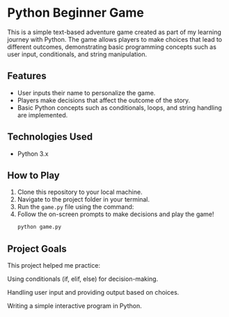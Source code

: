 # Python Beginner Game

This is a simple text-based adventure game created as part of my learning journey with Python. The game allows players to make choices that lead to different outcomes, demonstrating basic programming concepts such as user input, conditionals, and string manipulation.

## Features
- User inputs their name to personalize the game.
- Players make decisions that affect the outcome of the story.
- Basic Python concepts such as conditionals, loops, and string handling are implemented.

## Technologies Used
- Python 3.x

## How to Play
1. Clone this repository to your local machine.
2. Navigate to the project folder in your terminal.
3. Run the `game.py` file using the command:  
4. Follow the on-screen prompts to make decisions and play the game!
   ```bash
   python game.py

## Project Goals
This project helped me practice:

Using conditionals (if, elif, else) for decision-making.

Handling user input and providing output based on choices.

Writing a simple interactive program in Python.
